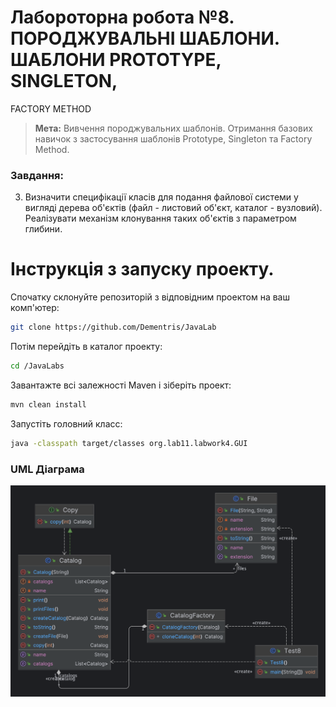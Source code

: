 # Лабороторна робота №8. ПОРОДЖУВАЛЬНІ ШАБЛОНИ. ШАБЛОНИ PROTOTYPE, SINGLETON,

FACTORY METHOD
> **Мета:** Вивчення породжувальних шаблонів. Отримання базових навичок з
застосування шаблонів Prototype, Singleton та Factory Method.

### Завдання:
3. Визначити специфікації класів для подання файлової системи у вигляді
   дерева об'єктів (файл - листовий об'єкт, каталог - вузловий). Реалізувати
   механізм клонування таких об'єктів з параметром глибини.
# Інструкція з запуску проекту.

Спочатку склонуйте репозиторій з відповідним проектом на ваш комп'ютер:

```bash
git clone https://github.com/Dementris/JavaLab
```
Потім перейдіть в каталог проекту:

```bash
cd /JavaLabs
```
Завантажте всі залежності Maven і зіберіть проект:
```bash
mvn clean install
```

Запустіть головний класс:
```bash
java -classpath target/classes org.lab11.labwork4.GUI
```

### UML Діаграма
![Player](Test8.png)




